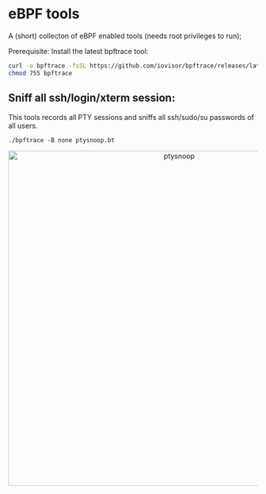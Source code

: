 # eBPF tools

A (short) collecton of eBPF enabled tools (needs root privileges to run);

Prerequisite: Install the latest bpftrace tool:
```sh
curl -o bpftrace -fsSL https://github.com/iovisor/bpftrace/releases/latest/download/bpftrace
chmod 755 bpftrace
```

## Sniff all ssh/login/xterm session:

This tools records all PTY sessions and sniffs all ssh/sudo/su passwords of all users.

```
./bpftrace -B none ptysnoop.bt
```
<p align="center">
<img width="675" alt="ptysnoop" src="https://github.com/hackerschoice/bpfhacks/assets/5938498/de068ae5-9cea-44fc-83a6-56e4d37dee93">
</p>
